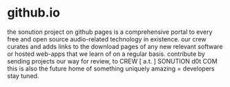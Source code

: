 # github.io

the sonution project on github pages is a comprehensive portal to every free and open source audio-related technology in existence.
our crew curates and adds links to the download pages of any new relevant software or hosted web-apps that we learn of on a regular basis.
contribute by sending projects our way for review, to CREW [ a.t. ] SONUTION d0t COM
this is also the future home of something uniquely amazing = developers stay tuned. 
